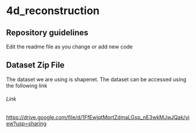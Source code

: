 # 4d_reconstruction

## Repository guidelines
Edit the readme file as you change or add new code

## Dataset Zip File

The dataset we are using is shapenet. The dataset can be accessed using the following link

###### Link

https://drive.google.com/file/d/1FfEwjqtMprtZdmaLGsp_nE3wkMJwJQak/view?usp=sharing
